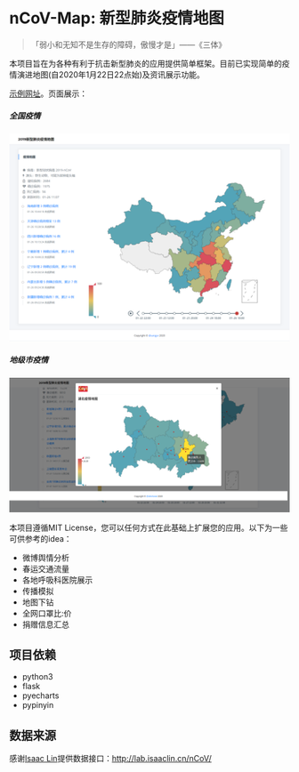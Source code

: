 # nCoV-Map: 新型肺炎疫情地图

> 「弱小和无知不是生存的障碍，傲慢才是」——《三体》

本项目旨在为各种有利于抗击新型肺炎的应用提供简单框架。目前已实现简单的疫情演进地图(自2020年1月22日22点始)及资讯展示功能。

[示例网址](http://106.13.58.203:4000/)。页面展示：

<p align="center">
  <h5>全国疫情</h5>
  <img src="nCoV-Map.png" alt="nCoV-Map.png">
  <br />
  <h5>地级市疫情</h5>
  <img src="provinceMap.png" alt="provinceMap.png">
</p>

本项目遵循MIT License，您可以任何方式在此基础上扩展您的应用。以下为一些可供参考的idea：

* 微博舆情分析
* 春运交通流量
* 各地呼吸科医院展示
* 传播模拟
* 地图下钻
* 全网口罩比:价
* 捐赠信息汇总

## 项目依赖
* python3
* flask
* pyecharts
* pypinyin
## 数据来源
感谢[Isaac Lin](https://github.com/BlankerL)提供数据接口：<http://lab.isaaclin.cn/nCoV/>
